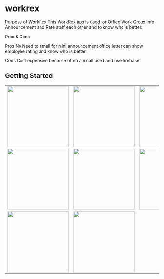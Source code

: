 # workrex

Purpose of WorkRex
  This WorkRex app is used for Office Work Group info Announcement and Rate staff each other and to know who is better.
  
Pros & Cons

Pros
  No Need to email for mini announcement office letter
  can show employee rating and know who is better.
  
Cons
  Cost expensive because of no api call used and use firebase.
 

## Getting Started

<table>
  <tr>
    <td><img src="https://user-images.githubusercontent.com/42668854/101380129-8846b900-38e3-11eb-9d74-17bb3a9ba6e3.png" width="200"></td>
    <td><img src="https://user-images.githubusercontent.com/42668854/101380135-8aa91300-38e3-11eb-9821-61c52f0a31fe.png" width="200"></td>
    <td><img src="https://user-images.githubusercontent.com/42668854/101380138-8c72d680-38e3-11eb-8824-65381e8fc670.png" width="200"></td>
    <td><img src="https://user-images.githubusercontent.com/42668854/101380145-8e3c9a00-38e3-11eb-938b-5eef0058a75f.png" width="200"></td>
  </tr>
  <tr>
    <td><img src="https://user-images.githubusercontent.com/42668854/101380149-8f6dc700-38e3-11eb-9a10-940f1a51d9fe.png" width="200"></td>
    <td><img src="https://user-images.githubusercontent.com/42668854/101380163-93014e00-38e3-11eb-88f9-ea6e6b87ff6d.png" width="200"></td>
    <td><img src="https://user-images.githubusercontent.com/42668854/101385593-63097900-38ea-11eb-9ea9-0e19c1fcbad0.png" width="200"></td>
    <td><img src="https://user-images.githubusercontent.com/42668854/101380173-94cb1180-38e3-11eb-9948-42a981ece939.png" width="200"></td>
  </tr>
  <tr>
    <td><img src="https://user-images.githubusercontent.com/42668854/101385611-6866c380-38ea-11eb-8b69-8552601a3133.png" width="200"></td>
    <td><img src="https://user-images.githubusercontent.com/42668854/101385622-6b61b400-38ea-11eb-8779-7615bc7aa944.png" width="200"></td>
  </tr>
 
</table>
